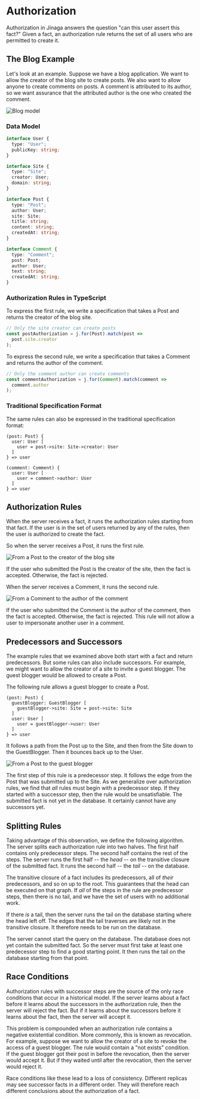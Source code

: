 # Authorization

Authorization in Jinaga answers the question "can this user assert this fact?"
Given a fact, an authorization rule returns the set of all users who are
permitted to create it.

## The Blog Example

Let's look at an example. Suppose we have a blog application. We want to
allow the creator of the blog site to create posts. We also want to allow
anyone to create comments on posts. A comment is attributed to its author,
so we want assurance that the attributed author is the one who created
the comment.

![Blog model](./diagrams/blog.png)

### Data Model

```typescript
interface User {
  type: "User";
  publicKey: string;
}

interface Site {
  type: "Site";
  creator: User;
  domain: string;
}

interface Post {
  type: "Post";
  author: User;
  site: Site;
  title: string;
  content: string;
  createdAt: string;
}

interface Comment {
  type: "Comment";
  post: Post;
  author: User;
  text: string;
  createdAt: string;
}
```

### Authorization Rules in TypeScript

To express the first rule, we write a specification that takes a Post and
returns the creator of the blog site.

```typescript
// Only the site creator can create posts
const postAuthorization = j.for(Post).match(post =>
  post.site.creator
);
```

To express the second rule, we write a specification that takes a Comment
and returns the author of the comment.

```typescript
// Only the comment author can create comments
const commentAuthorization = j.for(Comment).match(comment =>
  comment.author
);
```

### Traditional Specification Format

The same rules can also be expressed in the traditional specification format:

```
(post: Post) {
  user: User [
    user = post->site: Site->creator: User
  ]
} => user
```

```
(comment: Comment) {
  user: User [
    user = comment->author: User
  ]
} => user
```

## Authorization Rules

When the server receives a fact, it runs the authorization rules starting
from that fact. If the user is in the set of users returned by any of the
rules, then the user is authorized to create the fact.

So when the server receives a Post, it runs the first rule.

![From a Post to the creator of the blog site](./diagrams/blogPostRule.png)

If the user who submitted the Post is the creator of the site, then the
fact is accepted. Otherwise, the fact is rejected.

When the server receives a Comment, it runs the second rule.

![From a Comment to the author of the comment](./diagrams/blogCommentRule.png)

If the user who submitted the Comment is the author of the comment, then
the fact is accepted. Otherwise, the fact is rejected. This rule will
not allow a user to impersonate another user in a comment.

## Predecessors and Successors

The example rules that we examined above both start with a fact and return
predecessors. But some rules can also include successors. For example, we
might want to allow the creator of a site to invite a guest blogger. The
guest blogger would be allowed to create a Post.

The following rule allows a guest blogger to create a Post.

```
(post: Post) {
  guestBlogger: GuestBlogger [
    guestBlogger->site: Site = post->site: Site
  ]
  user: User [
    user = guestBlogger->user: User
  ]
} => user
```

It follows a path from the Post up to the Site, and then from the Site
down to the GuestBlogger. Then it bounces back up to the User.

![From a Post to the guest blogger](./diagrams/blogGuestBloggerRule.png)

The first step of this rule is a predecessor step. It follows the edge
from the Post that was submitted up to the Site. As we generalize over
authorization rules, we find that *all* rules must begin with a predecessor
step. If they started with a successor step, then the rule would be
unsatisfiable. The submitted fact is not yet in the database. It
certainly cannot have any successors yet.

## Splitting Rules

Taking advantage of this observation, we define the following algorithm.
The server splits each authorization rule into two halves. The first half
contains only predecessor steps. The second half contains the rest of the
steps. The server runs the first half -- the *head* -- on the transitive
closure of the submitted fact. It runs the second half -- the *tail* --
on the database.

The transitive closure of a fact includes its predecessors, all of
*their* predecessors, and so on up to the root. This guarantees that
the head can be executed on that graph. If *all* of the steps in the rule
are predecessor steps, then there is no tail, and we have the set of users with no additional work.

If there *is* a tail, then the server runs the tail on the database
starting where the head left off. The edges that the tail traverses are
likely not in the transitive closure. It therefore needs to be run on the
database.

The server cannot start the query on the database. The database does
not yet contain the submitted fact. So the server must first take at least
one predecessor step to find a good starting point. It then runs the tail
on the database starting from that point.

## Race Conditions

Authorization rules with successor steps are the source of the only
race conditions that occur in a historical model. If the server learns
about a fact before it learns about the successors in the authorization
rule, then the server will reject the fact. But if it learns about the
successors before it learns about the fact, then the server will accept
it.

This problem is compounded when an authorization rule contains a negative
existential condition. More commonly, this is known as revocation. For
example, suppose we want to allow the creator of a site to revoke the
access of a guest blogger. The rule would contain a "not exists" condition.
If the guest blogger got their post in before the revocation, then the
server would accept it. But if they waited until after the revocation,
then the server would reject it.

Race conditions like these lead to a loss of consistency. Different
replicas may see successor facts in a different order. They will therefore
reach different conclusions about the authorization of a fact.